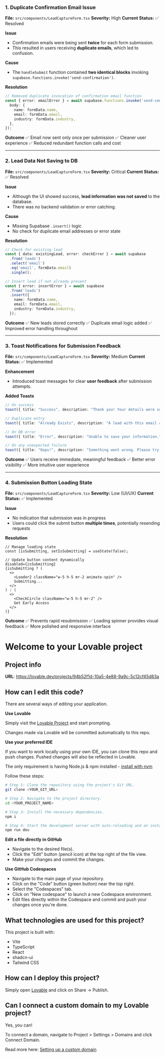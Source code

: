 

### 1. Duplicate Confirmation Email Issue

**File:** `src/components/LeadCaptureForm.tsx`
**Severity:** High
**Current Status:** ✅ Resolved

**Issue**

* Confirmation emails were being sent **twice** for each form submission.
* This resulted in users receiving **duplicate emails**, which led to confusion.

**Cause**

* The `handleSubmit` function contained **two identical blocks** invoking `supabase.functions.invoke('send-confirmation')`.

**Resolution**

```ts
// Removed duplicate invocation of confirmation email function
const { error: emailError } = await supabase.functions.invoke('send-confirmation', {
  body: {
    name: formData.name,
    email: formData.email,
    industry: formData.industry,
  },
});
```

**Outcome**
✅ Email now sent only once per submission
✅ Cleaner user experience
✅ Reduced redundant function calls and cost

---

### 2. Lead Data Not Saving to DB

**File:** `src/components/LeadCaptureForm.tsx`
**Severity:** Critical
**Current Status:** ✅ Resolved

**Issue**

* Although the UI showed success, **lead information was not saved** to the database.
* There was no backend validation or error catching.

**Cause**

* Missing Supabase `.insert()` logic
* No check for duplicate email addresses or error state

**Resolution**

```ts
// Check for existing lead
const { data: existingLead, error: checkError } = await supabase
  .from('leads')
  .select('email')
  .eq('email', formData.email)
  .single();

// Insert lead if not already present
const { error: insertError } = await supabase
  .from('leads')
  .insert({
    name: formData.name,
    email: formData.email,
    industry: formData.industry,
  });
```

**Outcome**
✅ New leads stored correctly
✅ Duplicate email logic added
✅ Improved error handling throughout

---

### 3. Toast Notifications for Submission Feedback

**File:** `src/components/LeadCaptureForm.tsx`
**Severity:** Medium
**Current Status:** ✅ Implemented

**Enhancement**

* Introduced toast messages for clear **user feedback** after submission attempts.

**Added Toasts**

```ts
// On success
toast({ title: "Success", description: "Thank you! Your details were submitted." });

// Duplicate entry
toast({ title: "Already Exists", description: "A lead with this email already exists.", variant: "destructive" });

// On DB error
toast({ title: "Error", description: "Unable to save your information.", variant: "destructive" });

// On any unexpected failure
toast({ title: "Oops!", description: "Something went wrong. Please try again later.", variant: "destructive" });
```

**Outcome**
✅ Users receive immediate, meaningful feedback
✅ Better error visibility
✅ More intuitive user experience

---

### 4. Submission Button Loading State

**File:** `src/components/LeadCaptureForm.tsx`
**Severity:** Low (UI/UX)
**Current Status:** ✅ Implemented

**Issue**

* No indication that submission was in progress
* Users could click the submit button **multiple times**, potentially resending requests

**Resolution**

```tsx
// Manage loading state
const [isSubmitting, setIsSubmitting] = useState(false);

// Update button content dynamically
disabled={isSubmitting}
{isSubmitting ? (
  <>
    <Loader2 className="w-5 h-5 mr-2 animate-spin" />
    Submitting...
  </>
) : (
  <>
    <CheckCircle className="w-5 h-5 mr-2" />
    Get Early Access
  </>
)}
```

**Outcome**
✅ Prevents rapid resubmission
✅ Loading spinner provides visual feedback
✅ More polished and responsive interface





# Welcome to your Lovable project

## Project info

**URL**: https://lovable.dev/projects/94b52f1d-10a5-4e88-9a9c-5c12cf45d83a

## How can I edit this code?

There are several ways of editing your application.

**Use Lovable**

Simply visit the [Lovable Project](https://lovable.dev/projects/94b52f1d-10a5-4e88-9a9c-5c12cf45d83a) and start prompting.

Changes made via Lovable will be committed automatically to this repo.

**Use your preferred IDE**

If you want to work locally using your own IDE, you can clone this repo and push changes. Pushed changes will also be reflected in Lovable.

The only requirement is having Node.js & npm installed - [install with nvm](https://github.com/nvm-sh/nvm#installing-and-updating)

Follow these steps:

```sh
# Step 1: Clone the repository using the project's Git URL.
git clone <YOUR_GIT_URL>

# Step 2: Navigate to the project directory.
cd <YOUR_PROJECT_NAME>

# Step 3: Install the necessary dependencies.
npm i

# Step 4: Start the development server with auto-reloading and an instant preview.
npm run dev
```

**Edit a file directly in GitHub**

- Navigate to the desired file(s).
- Click the "Edit" button (pencil icon) at the top right of the file view.
- Make your changes and commit the changes.

**Use GitHub Codespaces**

- Navigate to the main page of your repository.
- Click on the "Code" button (green button) near the top right.
- Select the "Codespaces" tab.
- Click on "New codespace" to launch a new Codespace environment.
- Edit files directly within the Codespace and commit and push your changes once you're done.

## What technologies are used for this project?

This project is built with:

- Vite
- TypeScript
- React
- shadcn-ui
- Tailwind CSS

## How can I deploy this project?

Simply open [Lovable](https://lovable.dev/projects/94b52f1d-10a5-4e88-9a9c-5c12cf45d83a) and click on Share -> Publish.

## Can I connect a custom domain to my Lovable project?

Yes, you can!

To connect a domain, navigate to Project > Settings > Domains and click Connect Domain.

Read more here: [Setting up a custom domain](https://docs.lovable.dev/tips-tricks/custom-domain#step-by-step-guide)
